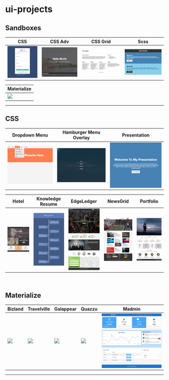 # ui-projects

## Sandboxes

| CSS                           | CSS Adv                           | CSS Grid                           | Scss                               |
| ----------------------------- | --------------------------------- | ---------------------------------- | ---------------------------------- |
| ![](./images/css-sandbox.png) | ![](./images/css-adv-sandbox.png) | ![](./images/css-grid-sandbox.png) | ![](./images/css-scss-sandbox.png) | ![](./images/materialize-sandbox.png) |

| Materialize                                                  |
| ------------------------------------------------------------ |
| <img src="./images/materialize-sandbox.png" width="250px" /> |

<hr />

## CSS

| Dropdown Menu                       | Hamburger Menu Overlay               | Presentation                       |
| ----------------------------------- | ------------------------------------ | ---------------------------------- |
| ![](./images/css-dropdown-menu.png) | ![](./images/css-hamburger-menu.png) | ![](./images/css-presentation.png) |

| Hotel                       | Knowledge Resume                       | EdgeLedger                       | NewsGrid                       | Portfolio                       |
| --------------------------- | -------------------------------------- | -------------------------------- | ------------------------------ | ------------------------------- |
| ![](./images/css-hotel.png) | ![](./images/css-knowledge-resume.png) | ![](./images/css-edgeledger.png) | ![](./images/css-newsgrid.png) | ![](./images/css-portfolio.png) |

<br />

## Materialize

| Bizland                   | Travelville                   | Galappear                   | Quazzu                   | Madmin                   |
| ------------------------- | ----------------------------- | --------------------------- | ------------------------ | ------------------------ |
| ![](./images/bizland.png) | ![](./images/travelville.png) | ![](./images/galappear.png) | ![](./images/quazzu.png) | ![](./images/madmin.png) |

<hr />
